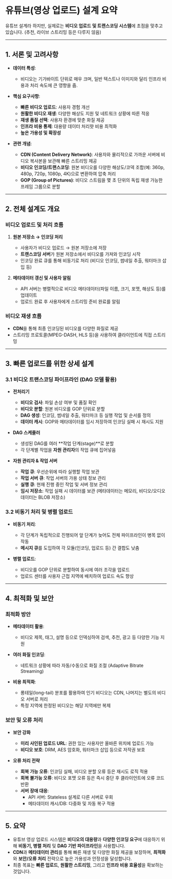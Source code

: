 # 유튜브(영상 업로드) 설계 요약

유튜브 설계라 하지만, 실제로는 **비디오 업로드 및 트랜스코딩 시스템**에 초점을 맞추고 있습니다. (추천, 라이브 스트리밍 등은 다루지 않음)

---

## 1. 서론 및 고려사항

- **데이터 특성**:
    - 비디오는 기가바이트 단위로 매우 크며, 일반 텍스트나 이미지와 달리 인프라 비용과 처리 속도에 큰 영향을 줌.

- **핵심 요구사항**:
    - **빠른 비디오 업로드**: 사용자 경험 개선
    - **원활한 비디오 재생**: 다양한 해상도 지원 및 네트워크 상황에 따른 적응
    - **재생 품질 선택**: 사용자 환경에 맞춘 화질 제공
    - **인프라 비용 통제**: 대용량 데이터 처리햣 비용 최적화
    - **높은 가용성 및 확장성**

- **관련 개념**:
    - **CDN (Content Delivery Network)**: 사용자와 물리적으로 가까운 서버에 비디오 복사본을 보관해 빠른 스트리밍 제공
    - **비디오 인코딩/트랜스코딩**: 원본 비디오를 다양한 해상도/코덱 조합(예: 360p, 480p, 720p, 1080p, 4K)으로 변환하여 압축 처리
    - **GOP (Group of Pictures)**: 비디오 스트림을 몇 초 단위의 독립 재생 가능한 프레임 그룹으로 분할

---

## 2. 전체 설계도 개요

### 비디오 업로드 및 처리 흐름

1. **원본 저장소 → 인코딩 처리**
    - 사용자가 비디오 업로드 → 원본 저장소에 저장
    - **트랜스코딩 서버**가 원본 저장소에서 비디오를 가져와 인코딩 시작
    - 인코딩 완료 큐를 통해 비동기로 처리 (비디오 인코딩, 썸네일 추출, 워터마크 삽입 등)

2. **메타데이터 갱신 및 사용자 알림**
    - API 서버는 병렬적으로 비디오 메타데이터(파일 이름, 크기, 포맷, 해상도 등)를 업데이트
    - 업로드 완료 후 사용자에게 스트리밍 준비 완료를 알림

### 비디오 재생 흐름

- **CDN**을 통해 최종 인코딩된 비디오를 다양한 화질로 제공
- 스트리밍 프로토콜(MPEG-DASH, HLS 등)을 사용하여 클라이언트에 직접 스트리밍

---

## 3. 빠른 업로드를 위한 상세 설계

### 3.1 비디오 트랜스코딩 파이프라인 (DAG 모델 활용)

- **전처리기**
    - **비디오 검사**: 파일 손상 여부 및 품질 확인
    - **비디오 분할**: 원본 비디오를 GOP 단위로 분할
    - **DAG 생성**: 인코딩, 썸네일 추출, 워터마크 등 실행 작업 및 순서를 정의
    - **데이터 캐시**: GOP와 메타데이터를 임시 저장하여 인코딩 실패 시 재시도 지원

- **DAG 스케줄러**
    - 생성된 DAG를 여러 **작업 단계(stage)**로 분할
    - 각 단계별 작업을 **자원 관리자**의 작업 큐에 집어넣음

- **자원 관리자 & 작업 서버**
    - **작업 큐**: 우선순위에 따라 실행할 작업 보관
    - **작업 서버 큐**: 작업 서버의 가용 상태 정보 관리
    - **실행 큐**: 현재 진행 중인 작업 및 서버 정보 관리
    - **임시 저장소**: 작업 실패 시 데이터를 보관 (메타데이터는 메모리, 비디오/오디오 데이터는 BLOB 저장소)

### 3.2 비동기 처리 및 병렬 업로드

- **비동기 처리**:
    - 각 단계가 독립적으로 진행되어 앞 단계가 늦어도 전체 파이프라인이 병목 없이 작동
    - **메시지 큐**를 도입하여 각 모듈(인코딩, 업로드 등) 간 결합도 낮춤

- **병렬 업로드**:
    - 비디오를 GOP 단위로 분할하여 동시에 여러 조각을 업로드
    - 업로드 센터를 사용자 근접 지역에 배치하여 업로드 속도 향상

---

## 4. 최적화 및 보안

### 최적화 방안

- **메타데이터 활용**:
    - 비디오 제목, 태그, 설명 등으로 인덱싱하여 검색, 추천, 광고 등 다양한 기능 지원

- **여러 화질 인코딩**:
    - 네트워크 상황에 따라 자동/수동으로 화질 조절 (Adaptive Bitrate Streaming)

- **비용 최적화**:
    - 롱테일(long-tail) 분포를 활용하여 인기 비디오는 CDN, 나머지는 별도의 비디오 서버로 처리
    - 특정 지역에 한정된 비디오는 해당 지역에만 복제

### 보안 및 오류 처리

- **보안 강화**
    - **미리 사인된 업로드 URL**: 권한 있는 사용자만 올바른 위치에 업로드 가능
    - **비디오 보호**: DRM, AES 암호화, 워터마크 삽입 등으로 저작권 보호

- **오류 처리 전략**
    - **회복 가능 오류**: 인코딩 실패, 비디오 분할 오류 등은 재시도 로직 적용
    - **회복 불가능 오류**: 비디오 포맷 오류 등은 즉시 중단 후 클라이언트에 오류 코드 반환
    - **서버 장애 대응**:
        - API 서버: Stateless 설계로 다른 서버로 우회
        - 메타데이터 캐시/DB: 다중화 및 자동 복구 적용

---

## 5. 요약

- 유튜브 영상 업로드 시스템은 **비디오의 대용량**과 **다양한 인코딩 요구**에 대응하기 위해 **비동기, 병렬 처리** 및 **DAG 기반 파이프라인**을 사용합니다.
- **CDN**과 **메타데이터 관리**를 통해 빠른 재생 및 다양한 화질 제공을 보장하며, **최적화**와 **보안/오류 처리** 전략으로 높은 가용성과 안정성을 달성합니다.
- 최종 목표는 **빠른 업로드**, **원활한 스트리밍**, 그리고 **인프라 비용 효율성**을 확보하는 것입니다.
